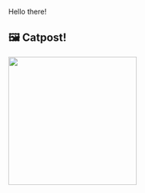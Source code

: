 Hello there!



## 🖼️ Catpost!

<sub>
    <img src="https://cdn2.thecatapi.com/images/hSAMnxCFS.jpg" height="256">
</sub>

